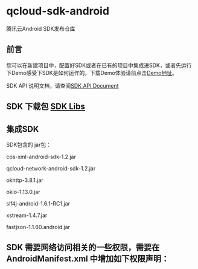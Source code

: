 # qcloud-sdk-android
腾讯云Android SDK发布仓库

## 前言  
您可以在新建项目中，配置好SDK或者在已有的项目中集成进SDK，或者先运行下Demo感受下SDK是如何运作的。下载Demo体验请前点击[Demo地址](https://github.com/tencentyun/qcloud-sdk-android-samples.git)。  

SDK API 说明文档，请查阅[SDK API Document](https://github.com/tencentyun/qcloud-sdk-android/blob/master/COS_XML_Android_SDK.md)

## SDK 下载包 [SDK Libs](https://github.com/tencentyun/qcloud-sdk-android/releases)

## 集成SDK

SDK包含的 jar包：

cos-xml-android-sdk-1.2.jar

qcloud-network-android-sdk-1.2.jar

okhttp-3.8.1.jar

okio-1.13.0.jar

slf4j-android-1.6.1-RC1.jar

xstream-1.4.7.jar

fastjson-1.1.60.android.jar


## SDK 需要网络访问相关的一些权限，需要在 AndroidManifest.xml 中增加如下权限声明：

<uses-permission android:name="android.permission.INTERNET"/>

<uses-permission android:name="android.permission.ACCESS_WIFI_STATE"/>

<uses-permission android:name="android.permission.ACCESS_NETWORK_STATE"/>

<uses-permission android:name="android.permission.WRITE_EXTERNAL_STORAGE" />

<uses-permission android:name="android.permission.READ_EXTERNAL_STORAGE"/>


